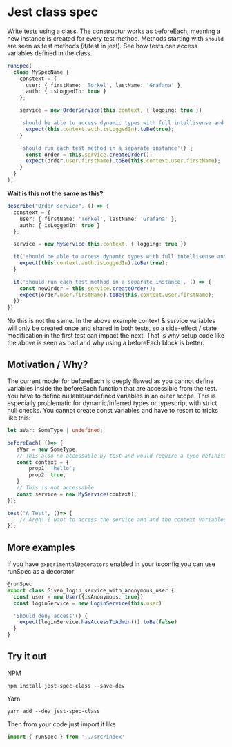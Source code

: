 # Jest class spec

Write tests using a class. The constructur works as beforeEach, meaning a new instance is created for every test method. Methods starting with `should` are seen as test methods (it/test in jest). See how
tests can access variables defined in the class.

```typescript
runSpec(
  class MySpecName {
    constext = {
      user: { firstName: 'Torkel', lastName: 'Grafana' },
      auth: { isLoggedIn: true }
    };

    service = new OrderService(this.context, { logging: true })

    'should be able to access dynamic types with full intellisense and type check'() {
      expect(this.context.auth.isLoggedIn).toBe(true);
    }

    'should run each test method in a separate instance'() {
      const order = this.service.createOrder();
      expect(order.user.firstName).toBe(this.context.user.firstName);
    }
  }
);

```

**Wait is this not the same as this?**

```typescript
describe("Order service", () => {
  constext = {
    user: { firstName: 'Torkel', lastName: 'Grafana' },
    auth: { isLoggedIn: true }
  };

  service = new MyService(this.context, { logging: true })

  it('should be able to access dynamic types with full intellisense and type check', () => {
    expect(this.context.auth.isLoggedIn).toBe(true);
  }

  it('should run each test method in a separate instance', () => {
    const newOrder = this.service.createOrder();
    expect(order.user.firstName).toBe(this.context.user.firstName);
  });
})
```

No this is not the same. In the above example context & service variables will only be created once and shared in both tests, so a side-effect / state modification in the first test can impact the next. That
is why setup code like the above is seen as bad and why using a beforeEach block is better.



## Motivation / Why?


The current model for beforeEach is deeply flawed as you cannot define variables inside the beforeEach function that are accessible from the test. You have to define nullable/undefined variables in an outer scope.
This is especially problematic for dynamic/inferred types or typescript with strict null checks. You cannot create const variables and have to resort to tricks like this:

```typescript
let aVar: SomeType | undefined;

beforeEach( ()=> {
   aVar = new SomeType;
   // This also no accessable by test and would require a type definition for an outer variable :(
   const context = {
       prop1: 'hello';
       prop2: true,
   }
   // This is not accessable
   const service = new MyService(context);
});

test("A Test", ()=> {
    // Argh! I want to access the service and and the context variables :(
});
```

## More examples

If you have `experimentalDecorators` enabled in your tsconfig you can use runSpec as a decorator

```typescript
@runSpec
export class Given_login_service_with_anonymous_user {
  const user = new User({isAnonymous: true})
  const loginService = new LoginService(this.user)

  'Should deny access'() {
    expect(loginService.hasAccessToAdmin()).toBe(false)
  }
}
```

## Try it out

NPM

```
npm install jest-spec-class --save-dev
```

Yarn
```
yarn add --dev jest-spec-class
```

Then from your code just import it like

```typescript
import { runSpec } from '../src/index'
```

